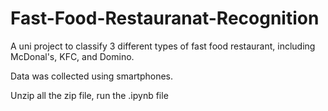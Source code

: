 # Fast-Food-Restauranat-Recognition

A uni project to classify 3 different types of fast food restaurant, including McDonal's, KFC, and Domino.

Data was collected using smartphones.

Unzip all the zip file, run the .ipynb file 
